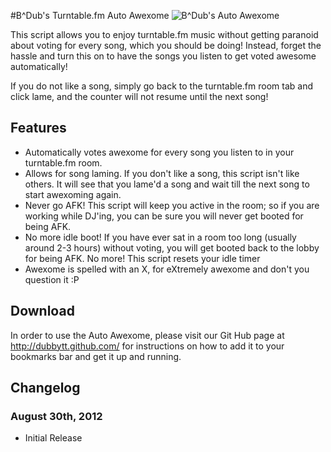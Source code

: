 #B^Dub's Turntable.fm Auto Awexome
![B^Dub's Auto Awexome](http://www.pinnacleofdestruction.net/tt/images/aa-small.png)

This script allows you to enjoy turntable.fm music without getting paranoid about voting for every song, which you should be doing! Instead, forget the hassle and turn this on to have the songs you listen to get voted awesome automatically!

If you do not like a song, simply go back to the turntable.fm room tab and click lame, and the counter will not resume until the next song!

## Features

* Automatically votes awexome for every song you listen to in your turntable.fm room.
* Allows for song laming. If you don't like a song, this script isn't like others. It will see that you lame'd a song and wait till the next song to start awexoming again.
* Never go AFK! This script will keep you active in the room; so if you are working while DJ'ing, you can be sure you will never get booted for being AFK.
* No more idle boot! If you have ever sat in a room too long (usually around 2-3 hours) without voting, you will get booted back to the lobby for being AFK. No more! This script resets your idle timer
* Awexome is spelled with an X, for eXtremely awexome and don't you question it :P

## Download

In order to use the Auto Awexome, please visit our Git Hub page at http://dubbytt.github.com/ for instructions on how to add it to your bookmarks bar and get it up and running.

## Changelog

### August 30th, 2012
* Initial Release
